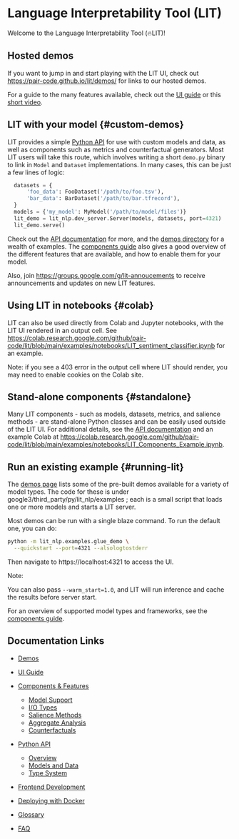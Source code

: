 # Language Interpretability Tool (LIT)

<!--* freshness: { owner: 'lit-dev' reviewed: '2021-08-03' } *-->

<!-- [TOC] placeholder - DO NOT REMOVE -->

Welcome to the Language Interpretability Tool (🔥LIT)!

## Hosted demos

If you want to jump in and start playing with the LIT UI, check out
https://pair-code.github.io/lit/demos/ for links to our hosted demos.

For a guide to the many features available, check out the
[UI guide](./ui_guide.md) or this
[short video](https://www.youtube.com/watch?v=j0OfBWFUqIE).

## LIT with your model {#custom-demos}

LIT provides a simple [Python API](./api.md) for use with custom models and
data, as well as components such as metrics and counterfactual generators. Most
LIT users will take this route, which involves writing a short `demo.py` binary
to link in `Model` and `Dataset` implementations. In many cases, this can be
just a few lines of logic:

```python
  datasets = {
      'foo_data': FooDataset('/path/to/foo.tsv'),
      'bar_data': BarDataset('/path/to/bar.tfrecord'),
  }
  models = {'my_model': MyModel('/path/to/model/files')}
  lit_demo = lit_nlp.dev_server.Server(models, datasets, port=4321)
  lit_demo.serve()
```

Check out the [API documentation](./api.md#adding-models-and-data) for more, and
the [demos directory](./demos.md) for a wealth of examples. The
[components guide](./components.md) also gives a good overview of the different
features that are available, and how to enable them for your model.

Also, join https://groups.google.com/g/lit-annoucements to receive announcements and updates on new LIT features.

## Using LIT in notebooks {#colab}

LIT can also be used directly from Colab and Jupyter notebooks, with the LIT UI
rendered in an output cell. See https://colab.research.google.com/github/pair-code/lit/blob/main/examples/notebooks/LIT_sentiment_classifier.ipynb for an example.

Note: if you see a 403 error in the output cell where LIT should render, you may
need to enable cookies on the Colab site.

## Stand-alone components {#standalone}

Many LIT components - such as models, datasets, metrics, and salience methods -
are stand-alone Python classes and can be easily used outside of the LIT UI. For
additional details, see the
[API documentation](./api.md#using-components-outside-lit) and an example Colab
at https://colab.research.google.com/github/pair-code/lit/blob/main/examples/notebooks/LIT_Components_Example.ipynb.

## Run an existing example {#running-lit}

The [demos page](./demos.md) lists some of the pre-built demos available for a
variety of model types. The code for these is under
google3/third_party/py/lit_nlp/examples
;
each is a small script that loads one or more models and starts a LIT server.

Most demos can be run with a single blaze command. To run the default one, you
can do:

```sh
python -m lit_nlp.examples.glue_demo \
  --quickstart --port=4321 --alsologtostderr
```

Then navigate to https://localhost:4321 to access the UI.

Note:

You can also pass `--warm_start=1.0`, and LIT will run inference and cache the
results before server start.

For an overview of supported model types and frameworks, see the
[components guide](./components.md).

## Documentation Links

*   [Demos](./demos.md)

*   [UI Guide](./ui_guide.md)

*   [Components & Features](./components.md)

    *   [Model Support](./components.md#framework-and-model-support)
    *   [I/O Types](./components.md#input-and-output-types)
    *   [Salience Methods](./components.md#token-based-salience)
    *   [Aggregate Analysis](./components.md#aggregate-analysis)
    *   [Counterfactuals](./components.md#counterfactual-analysis)

*   [Python API](./api.md)

    *   [Overview](./api.md#design-overview)
    *   [Models and Data](./api.md#adding-models-and-data)
    *   [Type System](./api.md#type-system)

*   [Frontend Development](./frontend_development.md)

*   [Deploying with Docker](./docker.md)

*   [Glossary](./glossary.md)

*   [FAQ](./faq.md)
